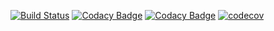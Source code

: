 [![Build Status](https://travis-ci.org/Raffaello/open-tetris.svg?branch=master)](https://travis-ci.org/Raffaello/open-tetris)
[![Codacy Badge](https://api.codacy.com/project/badge/Grade/2ce9d26db22e41d091470cd4027c1ad4)](https://www.codacy.com/app/Raffaello/open-tetris?utm_source=github.com&amp;utm_medium=referral&amp;utm_content=Raffaello/open-tetris&amp;utm_campaign=Badge_Grade)
[![Codacy Badge](https://api.codacy.com/project/badge/Coverage/2ce9d26db22e41d091470cd4027c1ad4)](https://www.codacy.com/app/Raffaello/open-tetris?utm_source=github.com&amp;utm_medium=referral&amp;utm_content=Raffaello/open-tetris&amp;utm_campaign=Badge_Coverage)
[![codecov](https://codecov.io/gh/Raffaello/open-tetris/branch/master/graph/badge.svg)](https://codecov.io/gh/Raffaello/open-tetris)
